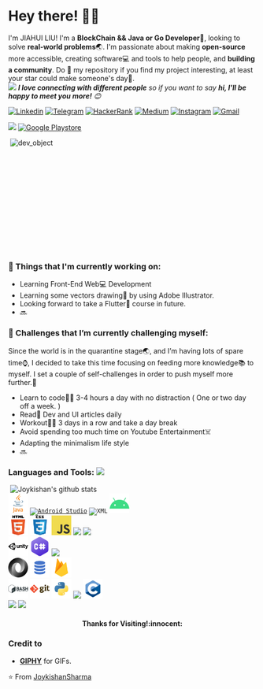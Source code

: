 <!-- Greeting -->
# Hey there! :wave::smiley:

<!--Introduction -->
I'm JIAHUI LIU! I'm a **BlockChain && Java or Go Developer**:iphone:, looking to solve **real-world problems**:earth_asia:. I'm passionate about making **open-source** more accessible, creating software:computer: and tools to help people, and **building a community**. Do :star2: my repository if you find my project interesting, at least your star could make someone's day:pray:.
<br>
<img src="https://media.giphy.com/media/LnQjpWaON8nhr21vNW/giphy.gif" width="40"> <em><b>I love connecting with different people</b> so if you want to say <b>hi, I'll be happy to meet you more!</b> :blush:</em>

<!-- Your badges -->
[![Linkedin](https://img.shields.io/badge/-JoykishanSharma-blue?style=flat&logo=Linkedin&logoColor=white)](https://www.linkedin.com/in/JoykishanSharma)
[![Telegram](https://img.shields.io/badge/-@joykishan_sharma-blue?style=flat&logo=Telegram&logoColor=white)](https://t.me/joykishan_sharma)
[![HackerRank](https://img.shields.io/badge/-Joykishan-islamicgreen?style=flat&logo=HackerRank&logoColor=black)](https://www.hackerrank.com/Joykishan)
[![Medium](https://img.shields.io/badge/-@joykishan120-black?style=flat&logo=Medium&logoColor=white)](https://medium.com/@joykishan120)
[![Instagram](https://img.shields.io/badge/-joykishan_sharma-c13584?style=flat&labelColor=c13584&logo=instagram&logoColor=white)](https://www.instagram.com/joykishan_sharma)
[![Gmail](https://img.shields.io/badge/-joykishan120-c14438?style=flat&logo=Gmail&logoColor=white)](mailto:joykishan120@gmail.com)

<!-- Profile View Count -->
![](https://komarev.com/ghpvc/?username=joykishansharma&style=flat)
[![Google Playstore](https://img.shields.io/badge/-Joy_Apps_Developers_Team-gray?style=flat&logo=Google-Play&logoColor=white)](https://play.google.com/store/apps/developer?id=Joy+Apps+Developers+Team&hl=en_IN)

<!-- Working GIF -->
<img src="https://github.com/JoykishanSharma/JoykishanSharma/blob/master/dev_object.png" alt="dev_object" align="right" width="500" height="250" />

### 💼  Things that I'm currently working on: 
* Learning Front-End Web:computer: Development
* Learning some vectors drawing:art: by using Adobe Illustrator.
* Looking forward to take a Flutter:calling: course in future.
* 🔜

### 🌱 Challenges that I’m currently challenging myself:
Since the world is in the quarantine stage:earth_asia:, and I’m having lots of spare time:watch:, I decided to take this time focusing on feeding more knowledge:books: to myself. I set a couple of self-challenges in order to push myself more further.:running: 

* Learn to code:man_technologist: 3-4 hours a day with no distraction ( One or two day off a week. ) 
* Read:newspaper: Dev and UI articles daily 
* Workout:weight_lifting_man: 3 days in a row and take a day break 
* Avoid spending too much time on Youtube Entertainment:skull_and_crossbones:
* Adapting the minimalism life style
* 🔜

 ### Languages and Tools: <img src="https://media.giphy.com/media/WUlplcMpOCEmTGBtBW/giphy.gif" width="30">
<p> <!-- GitHub README Stats -->
  <a href="https://github.com/JoykishanSharma?tab=repositories">
    <img width="500" height="auto" align="right" alt="Joykishan's github stats" 
         src="https://github-readme-stats.vercel.app/api?username=joykishansharma&show_icons=true&theme=algolia&count_private=true" />
   <!-- <img width="30%" height="auto" align="right" alt="Joykishan's github stats" 
         src="https://github-readme-stats.vercel.app/api/top-langs/?username=joykishansharma&layout=compact" />
NOTE: Top languages does not indicate my skill level or something like that, it's a github metric of which languages i have the most code on github. -->
  </a>
 <!-- icons -->
<code><a href = "https://www.java.com/en/"><img height="40" src="https://raw.githubusercontent.com/github/explore/80688e429a7d4ef2fca1e82350fe8e3517d3494d/topics/java/java.png" alt="Java"></a></code>
<code><a href = "https://developer.android.com/studio"><img height="40" src="https://upload.wikimedia.org/wikipedia/commons/thumb/3/34/Android_Studio_icon.svg/512px-Android_Studio_icon.svg.png" alt="Android Studio"></a></code>
<code><img height="40" src="https://image.flaticon.com/icons/svg/2306/2306209.svg" alt="XML"></code>
<code><a href = "https://www.android.com/intl/en_in/"><img height="40" src="https://raw.githubusercontent.com/github/explore/80688e429a7d4ef2fca1e82350fe8e3517d3494d/topics/android/android.png" alt="Android"></a></code>
<br>
<code><a href = "https://developer.mozilla.org/en-US/docs/Web/Guide/HTML/HTML5"><img height="40" src="https://raw.githubusercontent.com/github/explore/80688e429a7d4ef2fca1e82350fe8e3517d3494d/topics/html/html.png"></a></code>
<code><a href = "https://developer.mozilla.org/en-US/docs/Archive/CSS3"><img height="40" src="https://raw.githubusercontent.com/github/explore/80688e429a7d4ef2fca1e82350fe8e3517d3494d/topics/css/css.png"></a></code>
<code><a href = "https://developer.mozilla.org/en-US/docs/Web/JavaScript"><img height="40" src="https://raw.githubusercontent.com/github/explore/80688e429a7d4ef2fca1e82350fe8e3517d3494d/topics/javascript/javascript.png"></a></code>
<code><a href = "https://code.visualstudio.com/"><img height="40" src="https://upload.wikimedia.org/wikipedia/commons/thumb/9/9a/Visual_Studio_Code_1.35_icon.svg/1200px-Visual_Studio_Code_1.35_icon.svg.png"></a></code>
<code><a href = "http://brackets.io/"><img height="40" src="https://upload.wikimedia.org/wikipedia/commons/thumb/4/4c/Brackets_Icon.svg/1024px-Brackets_Icon.svg.png"></a></code>
<br>
<code><a href = "https://unity.com/"><img height="40" src="https://raw.githubusercontent.com/github/explore/80688e429a7d4ef2fca1e82350fe8e3517d3494d/topics/unity/unity.png"></a></code>
<code><a href = "https://docs.microsoft.com/en-us/dotnet/csharp/"><img height="40" src="https://raw.githubusercontent.com/github/explore/80688e429a7d4ef2fca1e82350fe8e3517d3494d/topics/csharp/csharp.png"></a></code>
<code><a href = "https://www.jetbrains.com/rider/"><img height="40" src="https://resources.jetbrains.com/storage/products/rider/img/meta/rider_logo_300x300.png"></a></code>
<br>
<code><a href = "https://www.json.org/json-en.html"><img height="40" src="https://raw.githubusercontent.com/github/explore/80688e429a7d4ef2fca1e82350fe8e3517d3494d/topics/json/json.png"></a></code>
<code><a href = "https://www.w3schools.com/sql/"><img height="40" src="https://raw.githubusercontent.com/github/explore/80688e429a7d4ef2fca1e82350fe8e3517d3494d/topics/sql/sql.png"></a></code>
<code><a href = "https://firebase.google.com/"><img height="40" src="https://raw.githubusercontent.com/github/explore/80688e429a7d4ef2fca1e82350fe8e3517d3494d/topics/firebase/firebase.png"></a></code>
<br>
<code><a href = "https://www.gnu.org/software/bash/"><img height="40" src="https://raw.githubusercontent.com/github/explore/80688e429a7d4ef2fca1e82350fe8e3517d3494d/topics/bash/bash.png"></a></code>
<code><a href = "https://git-scm.com/"><img height="40" src="https://raw.githubusercontent.com/github/explore/80688e429a7d4ef2fca1e82350fe8e3517d3494d/topics/git/git.png"></a></code>
<code><a href = "https://www.python.org/"><img height="40" src="https://raw.githubusercontent.com/github/explore/80688e429a7d4ef2fca1e82350fe8e3517d3494d/topics/python/python.png"></a></code>
<code><a href = "https://www.jetbrains.com/pycharm/"><img height="40" src="https://resources.jetbrains.com/storage/products/pycharm/img/meta/pycharm_logo_300x300.png"></a></code>
<code><img height="40" src="https://raw.githubusercontent.com/github/explore/80688e429a7d4ef2fca1e82350fe8e3517d3494d/topics/c/c.png" alt="C Language"></code>
<br>
<code><a href = "https://inkscape.org/"><img height="40" src="https://upload.wikimedia.org/wikipedia/commons/thumb/0/0d/Inkscape_Logo.svg/1024px-Inkscape_Logo.svg.png"></a></code>
<code><a href = "https://www.adobe.com/in/products/illustrator.html"><img height="40" src="https://upload.wikimedia.org/wikipedia/commons/thumb/f/fb/Adobe_Illustrator_CC_icon.svg/616px-Adobe_Illustrator_CC_icon.svg.png"></a></code>

</p>

<h4 align="center"> Thanks for Visiting!:innocent:</h4>

<!-- Credit -->
### Credit to 
- [**GIPHY**](https://giphy.com/) for GIFs. 



<!--
**JoykishanSharma/JoykishanSharma** is a ✨ _special_ ✨ repository because its `README.md` (this file) appears on your GitHub profile.

Here are some ideas to get you started:

- 🔭 I’m currently working on ...
- 🌱 I’m currently learning ...
- 👯 I’m looking to collaborate on ...
- 🤔 I’m looking for help with ...
- 💬 Ask me about ...
- 📫 How to reach me: ...
- 😄 Pronouns: ...
- ⚡ Fun fact: ...
-->

⭐️ From [JoykishanSharma](https://github.com/JoykishanSharma)
